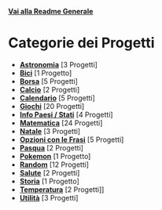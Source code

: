 **[Vai alla Readme Generale](../Readme.md)**

# Categorie dei Progetti

- **[Astronomia](Astronomia/Readme.md)** [3 Progetti]
- **[Bici](https://github.com/NicoMaker/Giri-in-bici)** [1 Progetto]
- **[Borsa](Borsa/Readme.md)** [5 Progetti]
- **[Calcio](Calcio/Readme.md)** [2 Progetti]
- **[Calendario](Calendario/Readme.md)** [5 Progetti]
- **[Giochi](Giochi/Readme.md)** [20 Progetti]
- **[Info Paesi / Stati](Info_Paesi_Stati/Readme.md)** [4 Progetti]
- **[Matematica](Math/Readme.md)** [24 Progetti]
- **[Natale](Natale/Readme.md)** [3 Progetti]
- **[Opzioni con le Frasi](Opzioni_Con_Le_Frasi/Readme.md)** [5 Progetti]
- **[Pasqua](Pasqua/Readme.md)** [2 Progetti]
- **[Pokemon](https://github.com/NicoMaker/PokeApi)** [1 Progetto]
- **[Random](Random/Readme.md)** [12 Progetti]
- **[Salute](Salute/Readme.md)** [2 Progetti]
- **[Storia](Storia/Readme.md)** [1 Progetto]
- **[Temperatura](Temperatura/Readme.md)** [2 Progetti]]
- **[Utilità](Utilities/Readme.md)** [3 Progetti]
